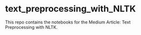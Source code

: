 # text_preprocessing_with_NLTK

This repo contains the notebooks for the Medium Article: Text Preprocessing with NLTK.
